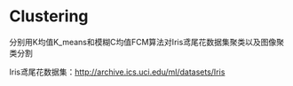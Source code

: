 # Clustering
分别用K均值K_means和模糊C均值FCM算法对Iris鸢尾花数据集聚类以及图像聚类分割

Iris鸢尾花数据集：http://archive.ics.uci.edu/ml/datasets/Iris
